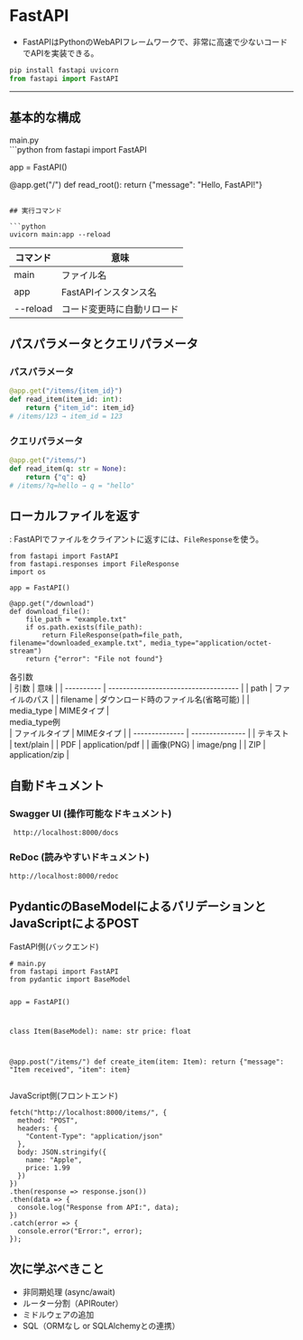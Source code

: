 <div data-title="FastAPI"></div>
<a id="top" data-name="TOP"></a>

# FastAPI

- FastAPIはPythonのWebAPIフレームワークで、非常に高速で少ないコードでAPIを実装できる。

```python
pip install fastapi uvicorn
from fastapi import FastAPI
```

---

## 基本的な構成

<div class="subtitle">main.py</div>
```python
from fastapi import FastAPI

app = FastAPI()

@app.get("/")
def read_root():
    return {"message": "Hello, FastAPI!"}
```

## 実行コマンド

```python
uvicorn main:app --reload
```

| コマンド | 意味                       |
| -------- | -------------------------- |
| main     | ファイル名                 |
| app      | FastAPIインスタンス名      |
| --reload | コード変更時に自動リロード |

## パスパラメータとクエリパラメータ

### パスパラメータ

```python
@app.get("/items/{item_id}")
def read_item(item_id: int):
    return {"item_id": item_id}
# /items/123 → item_id = 123
```

### クエリパラメータ

```python
@app.get("/items/")
def read_item(q: str = None):
    return {"q": q}
# /items/?q=hello → q = "hello"
```

## ローカルファイルを返す
: FastAPIでファイルをクライアントに返すには、`FileResponse`を使う。
<pre><code class="example">from fastapi import FastAPI
from fastapi.responses import FileResponse
import os

app = FastAPI()

@app.get("/download")
def download_file():
    file_path = "example.txt"
    if os.path.exists(file_path):
        return FileResponse(path=file_path, filename="downloaded_example.txt", media_type="application/octet-stream")
    return {"error": "File not found"}</code></pre>

<div class="subtitle">各引数</div>
| 引数       | 意味                                 |
| ---------- | ------------------------------------ |
| path       | ファイルのパス                       |
| filename   | ダウンロード時のファイル名(省略可能) |
| media_type | MIMEタイプ                           |

<div class="subtitle">media_type例</div>
| ファイルタイプ | MIMEタイプ      |
| -------------- | --------------- |
| テキスト       | text/plain      |
| PDF            | application/pdf |
| 画像(PNG)      | image/png       |
| ZIP            | application/zip |


## 自動ドキュメント

### Swagger UI (操作可能なドキュメント)
` http://localhost:8000/docs`

### ReDoc (読みやすいドキュメント)
`http://localhost:8000/redoc`


## PydanticのBaseModelによるバリデーションとJavaScriptによるPOST

<div class="subtitle">FastAPI側(バックエンド)</div>
<pre><code class="example"># main.py
from fastapi import FastAPI
from pydantic import BaseModel

app = FastAPI()

class Item(BaseModel):
    name: str
    price: float

@app.post("/items/")
def create_item(item: Item):
    return {"message": "Item received", "item": item}</code></pre>

<div class="subtitle">JavaScript側(フロントエンド)</div>
<pre><code class="example">fetch("http://localhost:8000/items/", {
  method: "POST",
  headers: {
    "Content-Type": "application/json"
  },
  body: JSON.stringify({
    name: "Apple",
    price: 1.99
  })
})
.then(response => response.json())
.then(data => {
  console.log("Response from API:", data);
})
.catch(error => {
  console.error("Error:", error);
});</code></pre>


## 次に学ぶべきこと
- 非同期処理 (async/await)
- ルーター分割（APIRouter）
- ミドルウェアの追加
- SQL（ORMなし or SQLAlchemyとの連携）